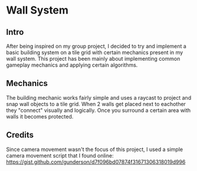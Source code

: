 # Wall System

## Intro

After being inspired on my group project, I decided to try and implement a basic building system on a tile grid with certain mechanics present in my wall system. This project has been mainly about implementing common gameplay mechanics and applying certain algorithms. 

## Mechanics

The building mechanic works fairly simple and uses a raycast to project and snap wall objects to a tile grid. When 2 walls get placed next to eachother they "connect" visually and logically. Once you surround a certain area with walls it becomes protected.
 

## Credits

Since camera movement wasn't the focus of this project, I used a simple camera movement script that I found online: https://gist.github.com/gunderson/d7f096bd07874f31671306318019d996
